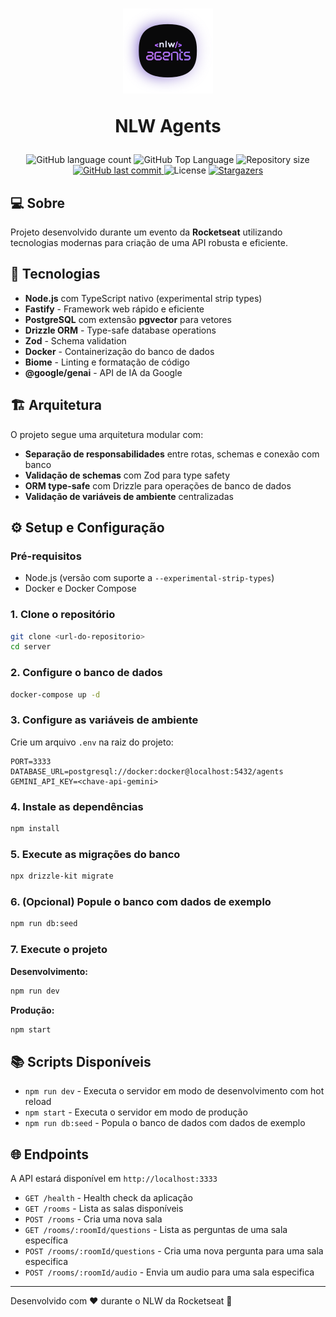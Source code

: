<h1 align="center">
  <img
    src=".github/nlw-agents-logo.svg"
    title="NLW Agents"
    alt="NLW Agents"
  />

  NLW Agents
</h1>

<p align="center">
  <img alt="GitHub language count" src="https://img.shields.io/github/languages/count/pabloxt14/nlw-agents-node">

  <img alt="GitHub Top Language" src="https://img.shields.io/github/languages/top/pabloxt14/nlw-agents-node" />

  <img alt="Repository size" src="https://img.shields.io/github/repo-size/pabloxt14/nlw-agents-node">
  
  <a href="https://github.com/pabloxt14/nlw-agents-node/commits/master">
    <img alt="GitHub last commit" src="https://img.shields.io/github/last-commit/pabloxt14/nlw-agents-node">
  </a>
    
   <img alt="License" src="https://img.shields.io/badge/license-MIT-blue">

   <a href="https://github.com/pabloxt14/nlw-agents-node/stargazers">
    <img alt="Stargazers" src="https://img.shields.io/github/stars/pabloxt14/nlw-agents-node?style=social">
  </a>
</p>

## 💻 Sobre

Projeto desenvolvido durante um evento da **Rocketseat** utilizando tecnologias modernas para criação de uma API robusta e eficiente.

## 🚀 Tecnologias

- **Node.js** com TypeScript nativo (experimental strip types)
- **Fastify** - Framework web rápido e eficiente
- **PostgreSQL** com extensão **pgvector** para vetores
- **Drizzle ORM** - Type-safe database operations
- **Zod** - Schema validation
- **Docker** - Containerização do banco de dados
- **Biome** - Linting e formatação de código
- **@google/genai** - API de IA da Google

## 🏗️ Arquitetura

O projeto segue uma arquitetura modular com:

- **Separação de responsabilidades** entre rotas, schemas e conexão com banco
- **Validação de schemas** com Zod para type safety
- **ORM type-safe** com Drizzle para operações de banco de dados
- **Validação de variáveis de ambiente** centralizadas

## ⚙️ Setup e Configuração

### Pré-requisitos

- Node.js (versão com suporte a `--experimental-strip-types`)
- Docker e Docker Compose

### 1. Clone o repositório
```bash
git clone <url-do-repositorio>
cd server
```

### 2. Configure o banco de dados
```bash
docker-compose up -d
```

### 3. Configure as variáveis de ambiente

Crie um arquivo `.env` na raiz do projeto:

```env
PORT=3333
DATABASE_URL=postgresql://docker:docker@localhost:5432/agents
GEMINI_API_KEY=<chave-api-gemini>
```

### 4. Instale as dependências
```bash
npm install
```

### 5. Execute as migrações do banco
```bash
npx drizzle-kit migrate
```

### 6. (Opcional) Popule o banco com dados de exemplo
```bash
npm run db:seed
```

### 7. Execute o projeto

**Desenvolvimento:**
```bash
npm run dev
```

**Produção:**
```bash
npm start
```

## 📚 Scripts Disponíveis

- `npm run dev` - Executa o servidor em modo de desenvolvimento com hot reload
- `npm start` - Executa o servidor em modo de produção
- `npm run db:seed` - Popula o banco de dados com dados de exemplo

## 🌐 Endpoints

A API estará disponível em `http://localhost:3333`

- `GET /health` - Health check da aplicação
- `GET /rooms` - Lista as salas disponíveis
- `POST /rooms` - Cria uma nova sala
- `GET /rooms/:roomId/questions` - Lista as perguntas de uma sala específica
- `POST /rooms/:roomId/questions` - Cria uma nova pergunta para uma sala especifica
- `POST /rooms/:roomId/audio` - Envia um audio para uma sala especifica

---

Desenvolvido com ❤️ durante o NLW da Rocketseat 🚀